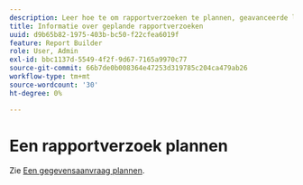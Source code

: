 ```yaml
---
description: Leer hoe te om rapportverzoeken te plannen, geavanceerde leveringsopties te specificeren, ontvangers te specificeren, en de planningsgeschiedenis te bekijken.
title: Informatie over geplande rapportverzoeken
uuid: d9b65b82-1975-403b-bc50-f22cfea6019f
feature: Report Builder
role: User, Admin
exl-id: bbc1137d-5549-4f2f-9d67-7165a9970c77
source-git-commit: 66b7de0b008364e47253d319785c204ca479ab26
workflow-type: tm+mt
source-wordcount: '30'
ht-degree: 0%

---
```


# Een rapportverzoek plannen

Zie [Een gegevensaanvraag plannen](/help/analyze/report-builder/t-schedule-a-data-request.md).
